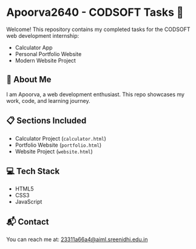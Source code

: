 # Apoorva2640 - CODSOFT Tasks 🎉

Welcome! This repository contains my completed tasks for the CODSOFT web development internship:
- Calculator App
- Personal Portfolio Website
- Modern Website Project

## 🚀 About Me

I am Apoorva, a web development enthusiast. This repo showcases my work, code, and learning journey.

## 📋 Sections Included

- Calculator Project (`calculator.html`)
- Portfolio Website (`portfolio.html`)
- Website Project (`website.html`)

## 💻 Tech Stack

- HTML5
- CSS3
- JavaScript

## 📬 Contact

You can reach me at: 23311a66a4@aiml.sreenidhi.edu.in

